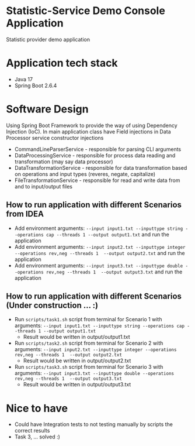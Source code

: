 # Statistic-Service Demo Console Application
Statistic provider demo application

# Application tech stack
* Java 17
* Spring Boot 2.6.4

# Software Design
Using Spring Boot Framework to provide the way of using Dependency Injection (IoC). In main application class have Field injections in Data Processor service constructor injections

* CommandLineParserService - responsible for parsing CLI arguments
* DataProcessingService - responsible for process data reading and transformation (may say data processor)
* DataTransformationService - responsible for data transformation based on operations and input types (reveres, negate, capitalize)
* FileTransformationService - responsible for read and write data from and to input/output files

## How to run application with different Scenarios from IDEA
* Add environment arguments: `--input input1.txt --inputtype string --operations cap --threads 1 --output output1.txt` and run the application
* Add environment arguments: `--input input2.txt --inputtype integer --operations rev,neg --threads 1  --output output2.txt` and run the application
* Add environment arguments: `--input input3.txt --inputtype double --operations rev,neg --threads 1  --output output3.txt` and run the application

## How to run application with different Scenarios (Under construction ... :)
* Run `scripts/task1.sh` script from terminal for Scenario 1 with arguments: `--input input1.txt --inputtype string --operations cap --threads 1 --output output1.txt`
  * Result would be written in output/output1.txt
* Run `scripts/task2.sh` script from terminal for Scenario 2 with arguments: `--input input2.txt --inputtype integer --operations rev,neg --threads 1  --output output2.txt`
  * Result would be written in output/output2.txt
* Run `scripts/task3.sh` script from terminal for Scenario 3 with arguments: `--input input3.txt --inputtype double --operations rev,neg --threads 1  --output output3.txt`
  * Result would be written in output/output3.txt

# Nice to have 

* Could have Integration tests to not testing manually by scripts the correct results
* Task 3, ... solved :)
